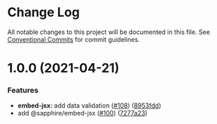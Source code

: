 # Change Log

All notable changes to this project will be documented in this file.
See [Conventional Commits](https://conventionalcommits.org) for commit guidelines.

# 1.0.0 (2021-04-21)

### Features

-   **embed-jsx:** add data validation ([#108](https://github.com/sapphire-community/utilities/issues/108)) ([8953fdd](https://github.com/sapphire-community/utilities/commit/8953fdd266785f37cafaf90ab7c79ab9060411ad))
-   add @sapphire/embed-jsx ([#100](https://github.com/sapphire-community/utilities/issues/100)) ([7277a23](https://github.com/sapphire-community/utilities/commit/7277a236015236ed8e81b7882875410facc4ce17))
